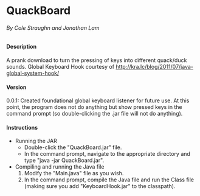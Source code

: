 # QuackBoard
###### By Cole Straughn and Jonathan Lam

#### Description
A prank download to turn the pressing of keys into different quack/duck sounds.
Global Keyboard Hook courtesy of http://kra.lc/blog/2011/07/java-global-system-hook/

#### Version
0.0.1: Created foundational global keyboard listener for future use. At this point, the program does not do anything but show pressed keys in the command prompt (so double-clicking the .jar file will not do anything).

#### Instructions
* Running the JAR
  * Double-click the "QuackBoard.jar" file.
  * In the command prompt, navigate to the appropriate directory and type "java -jar QuackBoard.jar".
* Compiling and running the Java file
  1. Modify the "Main.java" file as you wish.
  2. In the command prompt, compile the Java file and run the Class file (making sure you add "KeyboardHook.jar" to the classpath).